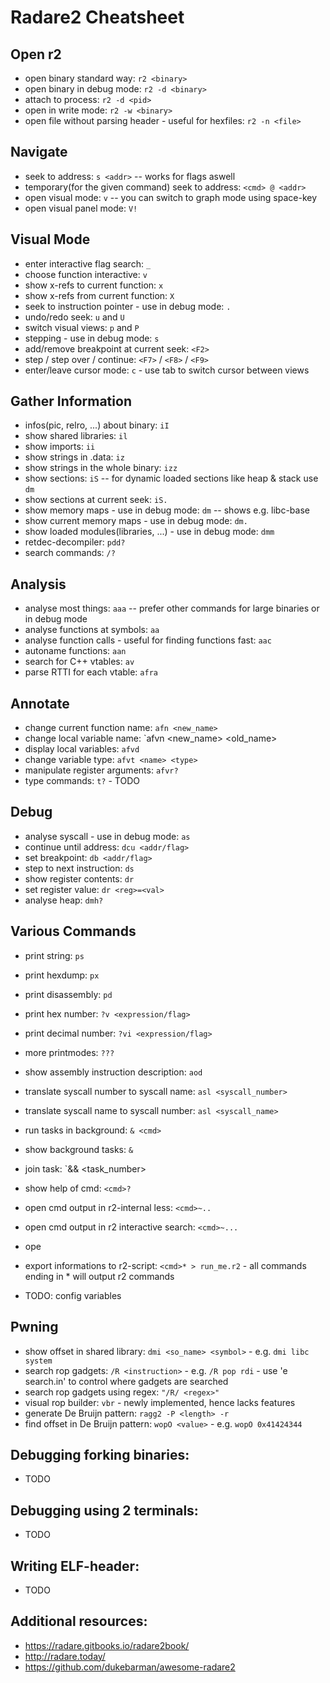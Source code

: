 # Radare2 Cheatsheet

## Open r2
- open binary standard way: `r2 <binary>`
- open binary in debug mode: `r2 -d <binary>`
- attach to process: `r2 -d <pid>`
- open in write mode: `r2 -w <binary>`
- open file without parsing header - useful for hexfiles: `r2 -n <file>`

## Navigate
- seek to address: `s <addr>` -- works for flags aswell
- temporary(for the given command) seek to address: `<cmd> @ <addr>`
- open visual mode: `v` -- you can switch to graph mode using space-key
- open visual panel mode: `V!`

## Visual Mode
- enter interactive flag search: `_`
- choose function interactive: `v`
- show x-refs to current function: `x`
- show x-refs from current function: `X`
- seek to instruction pointer - use in debug mode: `.`
- undo/redo seek: `u` and `U`
- switch visual views: `p` and `P`
- stepping - use in debug mode: `s`
- add/remove breakpoint at current seek: `<F2>`
- step / step over / continue: `<F7>` / `<F8>` / `<F9>`
- enter/leave cursor mode: `c` - use tab to switch cursor between views

## Gather Information
- infos(pic, relro, ...) about binary: `iI`
- show shared libraries: `il`
- show imports: `ii`
- show strings in .data: `iz`
- show strings in the whole binary: `izz`
- show sections: `iS` -- for dynamic loaded sections like heap & stack use `dm`
- show sections at current seek: `iS.`
- show memory maps - use in debug mode: `dm` -- shows e.g. libc-base
- show current memory maps - use in debug mode: `dm.`
- show loaded modules(libraries, ...) - use in debug mode: `dmm`
- retdec-decompiler: `pdd?`
- search commands: `/?`

 ## Analysis
- analyse most things: `aaa`  -- prefer other commands for large binaries or in debug mode
- analyse functions at symbols: `aa`
- analyse function calls - useful for finding functions fast:  `aac`
- autoname functions: `aan`
- search for C++ vtables: `av`
- parse RTTI for each vtable: `afra`

## Annotate
- change current function name: `afn <new_name>`
- change local variable name: `afvn <new_name> <old_name>
- display local variables: `afvd`
- change variable type: `afvt <name> <type>`
- manipulate register arguments: `afvr?`
- type commands: `t?` - TODO

## Debug
- analyse syscall - use in debug mode: `as`
- continue until address: `dcu <addr/flag>`
- set breakpoint: `db <addr/flag>` 
- step to next instruction: `ds`
- show register contents: `dr`
- set register value: `dr <reg>=<val>`
- analyse heap: `dmh?`

## Various Commands 
- print string: `ps`
- print hexdump: `px`
- print disassembly: `pd`
- print hex number: `?v <expression/flag>`
- print decimal number: `?vi <expression/flag>` 
- more printmodes: `???`


- show assembly instruction description: `aod`
- translate syscall number to syscall name: `asl <syscall_number>`
- translate syscall name to syscall number: `asl <syscall_name>`

- run tasks in background: `& <cmd>`
- show background tasks: `&`
- join task: `&& <task_number>

- show help of cmd: `<cmd>?`
- open cmd output in r2-internal less: `<cmd>~..`
- open cmd output in r2 interactive search: `<cmd>~...`
- ope
- export informations to r2-script: `<cmd>* > run_me.r2` - all commands ending in * will output r2 commands
- TODO: config variables


## Pwning
- show offset in shared library: `dmi <so_name> <symbol>` - e.g. `dmi libc system`
- search rop gadgets: `/R <instruction>` - e.g. `/R pop rdi` - use 'e search.in' to control where gadgets are searched
- search rop gadgets using regex: `"/R/ <regex>"`
- visual rop builder: `vbr` - newly implemented, hence lacks features
- generate De Bruijn pattern: `ragg2 -P <length> -r`
- find offset in De Bruijn pattern: `wopO <value>` - e.g. `wopO 0x41424344`

## Debugging forking binaries:
- TODO

## Debugging using 2 terminals:
- TODO

## Writing ELF-header:
- TODO

## Additional resources:
- https://radare.gitbooks.io/radare2book/
- http://radare.today/
- https://github.com/dukebarman/awesome-radare2
